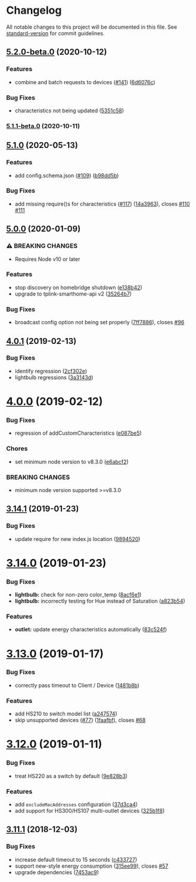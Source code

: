 # Changelog

All notable changes to this project will be documented in this file. See [standard-version](https://github.com/conventional-changelog/standard-version) for commit guidelines.

## [5.2.0-beta.0](https://github.com/plasticrake/homebridge-tplink-smarthome/compare/v5.1.1-beta.0...v5.2.0-beta.0) (2020-10-12)


### Features

* combine and batch requests to devices ([#141](https://github.com/plasticrake/homebridge-tplink-smarthome/issues/141)) ([6d6076c](https://github.com/plasticrake/homebridge-tplink-smarthome/commit/6d6076c9dce70b7038d98b850f0c25287a665a41))


### Bug Fixes

* characteristics not being updated ([5351c58](https://github.com/plasticrake/homebridge-tplink-smarthome/commit/5351c58d33072baa6bafbb907ebfc6cb84dcb715))

### [5.1.1-beta.0](https://github.com/plasticrake/homebridge-tplink-smarthome/compare/v5.1.0...v5.1.1-beta.0) (2020-10-11)

## [5.1.0](https://github.com/plasticrake/homebridge-tplink-smarthome/compare/v5.0.0...v5.1.0) (2020-05-13)


### Features

* add config.schema.json ([#109](https://github.com/plasticrake/homebridge-tplink-smarthome/issues/109)) ([b98dd5b](https://github.com/plasticrake/homebridge-tplink-smarthome/commit/b98dd5b55e170f6d38a628943db8a8cef0938b42))


### Bug Fixes

* add missing require()s for characteristics ([#117](https://github.com/plasticrake/homebridge-tplink-smarthome/issues/117)) ([14a3963](https://github.com/plasticrake/homebridge-tplink-smarthome/commit/14a39632c2ebe89ded14ae289c1a74f668506d1c)), closes [#110](https://github.com/plasticrake/homebridge-tplink-smarthome/issues/110) [#111](https://github.com/plasticrake/homebridge-tplink-smarthome/issues/111)

## [5.0.0](https://github.com/plasticrake/homebridge-tplink-smarthome/compare/v4.0.1...v5.0.0) (2020-01-09)


### ⚠ BREAKING CHANGES

* Requires Node v10 or later

### Features

* stop discovery on homebridge shutdown ([e138b42](https://github.com/plasticrake/homebridge-tplink-smarthome/commit/e138b42a353d03d0882ca4ef94c74a42608b82c2))
* upgrade to tplink-smarthome-api v2 ([35264b7](https://github.com/plasticrake/homebridge-tplink-smarthome/commit/35264b78734f4ddffad1cc68526eeecd6ce7ee50))


### Bug Fixes

* broadcast config option not being set properly ([7ff7886](https://github.com/plasticrake/homebridge-tplink-smarthome/commit/7ff78863146938f67f724be2ca7f8bf17e067718)), closes [#96](https://github.com/plasticrake/homebridge-tplink-smarthome/issues/96)

<a name="4.0.1"></a>
## [4.0.1](https://github.com/plasticrake/homebridge-tplink-smarthome/compare/v4.0.0...v4.0.1) (2019-02-13)


### Bug Fixes

* identify regression ([2cf302e](https://github.com/plasticrake/homebridge-tplink-smarthome/commit/2cf302e))
* lightbulb regressions ([3a3143d](https://github.com/plasticrake/homebridge-tplink-smarthome/commit/3a3143d))



<a name="4.0.0"></a>
# [4.0.0](https://github.com/plasticrake/homebridge-tplink-smarthome/compare/v3.14.1...v4.0.0) (2019-02-12)


### Bug Fixes

* regression of addCustomCharacteristics ([e087be5](https://github.com/plasticrake/homebridge-tplink-smarthome/commit/e087be5))


### Chores

* set minimum node version to v8.3.0 ([e6abcf2](https://github.com/plasticrake/homebridge-tplink-smarthome/commit/e6abcf2))


### BREAKING CHANGES

* minimum node version supported >=v8.3.0



<a name="3.14.1"></a>
## [3.14.1](https://github.com/plasticrake/homebridge-tplink-smarthome/compare/v3.14.0...v3.14.1) (2019-01-23)


### Bug Fixes

* update require for new index.js location ([9894520](https://github.com/plasticrake/homebridge-tplink-smarthome/commit/9894520))



<a name="3.14.0"></a>
# [3.14.0](https://github.com/plasticrake/homebridge-tplink-smarthome/compare/v3.13.0...v3.14.0) (2019-01-23)


### Bug Fixes

* **lightbulb:** check for non-zero color_temp ([8acf6e1](https://github.com/plasticrake/homebridge-tplink-smarthome/commit/8acf6e1))
* **lightbulb:** incorrectly testing for Hue instead of Saturation ([a823b54](https://github.com/plasticrake/homebridge-tplink-smarthome/commit/a823b54))


### Features

* **outlet:** update energy characteristics automatically ([83c524f](https://github.com/plasticrake/homebridge-tplink-smarthome/commit/83c524f))



<a name="3.13.0"></a>
# [3.13.0](https://github.com/plasticrake/homebridge-tplink-smarthome/compare/v3.12.0...v3.13.0) (2019-01-17)


### Bug Fixes

* correctly pass timeout to Client / Device ([1481b8b](https://github.com/plasticrake/homebridge-tplink-smarthome/commit/1481b8b))


### Features

* add HS210 to switch model list ([a247574](https://github.com/plasticrake/homebridge-tplink-smarthome/commit/a247574))
* skip unsupported devices ([#77](https://github.com/plasticrake/homebridge-tplink-smarthome/issues/77)) ([1faafbf](https://github.com/plasticrake/homebridge-tplink-smarthome/commit/1faafbf)), closes [#68](https://github.com/plasticrake/homebridge-tplink-smarthome/issues/68)



<a name="3.12.0"></a>
# [3.12.0](https://github.com/plasticrake/homebridge-tplink-smarthome/compare/v3.11.1...v3.12.0) (2019-01-11)


### Bug Fixes

* treat HS220 as a switch by default ([9e828b3](https://github.com/plasticrake/homebridge-tplink-smarthome/commit/9e828b3))


### Features

* add `excludeMacAddresses` configuration ([37d3ca4](https://github.com/plasticrake/homebridge-tplink-smarthome/commit/37d3ca4))
* add support for HS300/HS107 multi-outlet devices ([325b1f8](https://github.com/plasticrake/homebridge-tplink-smarthome/commit/325b1f8))



<a name="3.11.1"></a>
## [3.11.1](https://github.com/plasticrake/homebridge-tplink-smarthome/compare/v3.7.0...v3.11.1) (2018-12-03)


### Bug Fixes

* increase default timeout to 15 seconds ([c433727](https://github.com/plasticrake/homebridge-tplink-smarthome/commit/c433727))
* support new-style energy consumption ([315ee99](https://github.com/plasticrake/homebridge-tplink-smarthome/commit/315ee99)), closes [#57](https://github.com/plasticrake/homebridge-tplink-smarthome/issues/57)
* upgrade dependencies ([7453ac9](https://github.com/plasticrake/homebridge-tplink-smarthome/commit/7453ac9))
